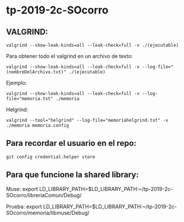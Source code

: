 # tp-2019-2c-SOcorro

## VALGRIND:

    valgrind --show-leak-kinds=all --leak-check=full -v ./(ejecutable)
  
  Para obtener todo el valgrind en un archivo de texto:
  
    valgrind --show-leak-kinds=all --leak-check=full -v --log-file="(nombreDelArchivo.txt)" ./(ejecutable)
  
  Ejemplo:
  
    valgrind --show-leak-kinds=all --leak-check=full -v --log-file="memoria.txt" ./memoria

  Helgrind:
  
    valgrind --tool="helgrind" --log-file="memoriahelgrind.txt" -v ./memoria memoria.config


## Para recordar el usuario en el repo:

    git config credential.helper store

## Para que funcione la shared library:
Muse:
    export LD_LIBRARY_PATH=$LD_LIBRARY_PATH:~/tp-2019-2c-SOcorro/libreriaComun/Debug/
    
Prueba:
    export LD_LIBRARY_PATH=$LD_LIBRARY_PATH:~/tp-2019-2c-SOcorro/memoria/libmuse/Debug/
